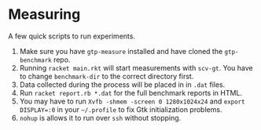 # Measuring

A few quick scripts to run experiments.

1. Make sure you have `gtp-measure` installed and have cloned
   the `gtp-benchmark` repo.
2. Running `racket main.rkt` will start measurements with
   `scv-gt`. You have to change `benchmark-dir` to the
   correct directory first.
3. Data collected during the process will be placed in
   in `.dat` files.
4. Run `racket report.rb *.dat` for the full benchmark
   reports in HTML.
5. You may have to run
   `Xvfb -shmem -screen 0 1280x1024x24` and
   `export DISPLAY=:0` in your `~/.profile` to fix
   Gtk initialization problems.
6. `nohup` is allows it to run over `ssh` without
   stopping.
